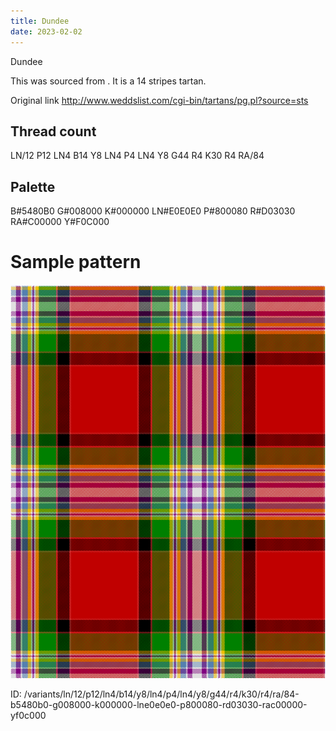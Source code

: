 ```yaml
---
title: Dundee
date: 2023-02-02
---
```

Dundee

This was sourced from <no value>.  It is a 14 stripes tartan.

Original link http://www.weddslist.com/cgi-bin/tartans/pg.pl?source=sts

## Thread count
LN/12 P12 LN4 B14 Y8 LN4 P4 LN4 Y8 G44 R4 K30 R4 RA/84

## Palette
B#5480B0 G#008000 K#000000 LN#E0E0E0 P#800080 R#D03030 RA#C00000 Y#F0C000

# Sample pattern

![Tartan detail](tartan.png "LN/12 P12 LN4 B14 Y8 LN4 P4 LN4 Y8 G44 R4 K30 R4 RA/84 tartan")

ID: /variants/ln/12/p12/ln4/b14/y8/ln4/p4/ln4/y8/g44/r4/k30/r4/ra/84-b5480b0-g008000-k000000-lne0e0e0-p800080-rd03030-rac00000-yf0c000